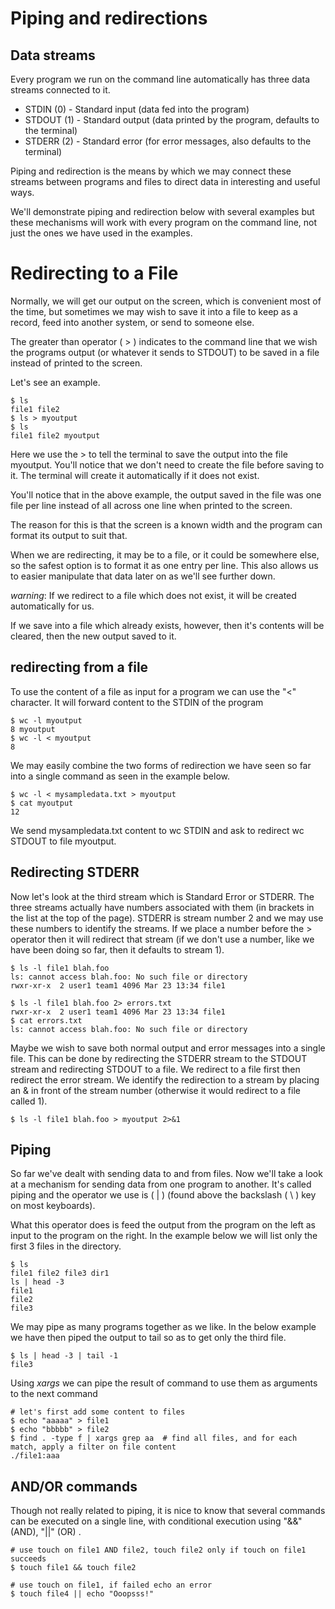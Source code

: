 # Piping and redirections

## Data streams

Every program we run on the command line automatically has three data streams
connected to it.

* STDIN (0) - Standard input (data fed into the program)
* STDOUT (1) - Standard output (data printed by the program, defaults to the terminal)
* STDERR (2) - Standard error (for error messages, also defaults to the terminal)

Piping and redirection is the means by which we may connect these streams between
programs and files to direct data in interesting and useful ways.

We'll demonstrate piping and redirection below with several examples
but these mechanisms will work with every program on the command line,
not just the ones we have used in the examples.

# Redirecting to a File

Normally, we will get our output on the screen, which is convenient
most of the time,
but sometimes we may wish to save it into a file to keep as a record,
feed into another system, or send to someone else.

The greater than operator ( > ) indicates to the command line that
we wish the programs output (or whatever it sends to STDOUT) to be saved
in a file instead of printed to the screen.

Let's see an example.

    $ ls
    file1 file2
    $ ls > myoutput
    $ ls
    file1 file2 myoutput

Here we use the > to tell the terminal to save the output into the file myoutput.
You'll notice that we don't need to create the file before saving to it.
The terminal will create it automatically if it does not exist.

You'll notice that in the above example, the output saved in the file
was one file per line instead of all across one line when printed to
the screen.

The reason for this is that the screen is a known width and the program
can format its output to suit that.

When we are redirecting, it may be to a file, or it could be
somewhere else, so the safest option is to format it as one entry per line.
This also allows us to easier manipulate that data later on as we'll
see further down.

*warning*: If we redirect to a file which does not exist, it will be created
automatically for us.

If we save into a file which already exists, however, then it's
contents will be cleared, then the new output saved to it.

## redirecting from a file

To use the content of a file as input for a program we can use the "<" character.
It will forward content to the STDIN of the program

    $ wc -l myoutput
    8 myoutput
    $ wc -l < myoutput
    8

We may easily combine the two forms of redirection we have seen so far into a single
command as seen in the example below.

    $ wc -l < mysampledata.txt > myoutput
    $ cat myoutput
    12

We send mysampledata.txt content to wc STDIN and ask to redirect wc STDOUT to file
myoutput.

## Redirecting STDERR

Now let's look at the third stream which is Standard Error or STDERR.
The three streams actually have numbers associated with them
(in brackets in the list at the top of the page).
STDERR is stream number 2 and we may use these numbers to identify the streams.
If we place a number before the > operator then it will redirect that stream
(if we don't use a number, like we have been doing so far, then it defaults to stream 1).

    $ ls -l file1 blah.foo
    ls: cannot access blah.foo: No such file or directory
    rwxr-xr-x  2 user1 team1 4096 Mar 23 13:34 file1

    $ ls -l file1 blah.foo 2> errors.txt
    rwxr-xr-x  2 user1 team1 4096 Mar 23 13:34 file1
    $ cat errors.txt
    ls: cannot access blah.foo: No such file or directory

Maybe we wish to save both normal output and error messages into
a single file.
This can be done by redirecting the STDERR stream to the STDOUT
stream and redirecting
STDOUT to a file. We redirect to a file first then redirect the error stream.
We identify the redirection to a stream by placing an & in front of the
stream number (otherwise it would redirect to a file called 1).

    $ ls -l file1 blah.foo > myoutput 2>&1

## Piping

So far we've dealt with sending data to and from files.
Now we'll take a look at a mechanism for sending data from one program
to another.
It's called piping and the operator we use is ( | )
(found above the backslash ( \ ) key on most keyboards).

What this operator does is feed the output from the program on the left
as input to the program on the right.
In the example below we will list only the first 3 files in the directory.

    $ ls
    file1 file2 file3 dir1
    ls | head -3
    file1
    file2
    file3

We may pipe as many programs together as we like.
In the below example we have then piped the output to tail so as to get
only the third file.

    $ ls | head -3 | tail -1
    file3

Using *xargs* we can pipe the result of command to use them as arguments
to the next command

    # let's first add some content to files
    $ echo "aaaaa" > file1
    $ echo "bbbbb" > file2
    $ find . -type f | xargs grep aa  # find all files, and for each match, apply a filter on file content
    ./file1:aaa

## AND/OR commands

Though not really related to piping, it is nice to know that several commands can be executed on a single
line, with conditional execution using "&&" (AND), "||" (OR) .

    # use touch on file1 AND file2, touch file2 only if touch on file1 succeeds
    $ touch file1 && touch file2

    # use touch on file1, if failed echo an error
    $ touch file4 || echo "Ooopsss!"
